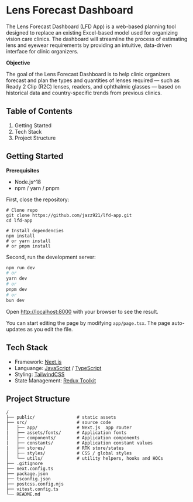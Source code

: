 # Lens Forecast Dashboard

The Lens Forecast Dashboard (LFD App) is a web-based planning tool designed to replace an existing Excel-based model used for organizing vision care clinics. The dashboard will streamline the process of estimating lens and eyewear requirements by providing an intuitive, data-driven interface for clinic organizers.

**Objective**

The goal of the Lens Forecast Dashboard is to help clinic organizers forecast and plan the types and quantities of lenses required — such as Ready 2 Clip (R2C) lenses, readers, and ophthalmic glasses — based on historical data and country-specific trends from previous clinics.

## Table of Contents

1. Getting Started
2. Tech Stack
3. Project Structure

## Getting Started

**Prerequisites**

* Node.js^18
* npm / yarn / pnpm

First, close the repository:

```
# Clone repo
git clone https://github.com/jazz921/lfd-app.git
cd lfd-app

# Install dependencies
npm install
# or yarn install
# or pnpm install
```

Second, run the development server:

```bash
npm run dev
# or
yarn dev
# or
pnpm dev
# or
bun dev
```

Open [http://localhost:8000](http://localhost:3000) with your browser to see the result.

You can start editing the page by modifying `app/page.tsx`. The page auto-updates as you edit the file.

## Tech Stack

* Framework: [Next.js](https://nextjs.org/)
* Languange: [JavaScript](https://developer.mozilla.org/en-US/docs/Web/JavaScript) / [TypeScript](https://www.typescriptlang.org/)
* Styling: [TailwindCSS](https://tailwindcss.com/)
* State Management: [Redux Toolkit](https://redux-toolkit.js.org/)

## Project Structure

```
/
├── public/                # static assets
├── src/                   # source code
│   ├── app/               # Next.js  app router
|   ├── assets/fonts/      # Application fonts 
│   ├── components/        # Application components 
|   ├── constants/         # Application constant values
|   ├── stores/            # RTK store/states
│   ├── styles/            # CSS / global styles
│   └── utils/             # utility helpers, hooks and HOCs
├── .gitignore
├── next.config.ts
├── package.json
├── tsconfig.json
├── postcss.config.mjs
├── vitest.config.ts
└── README.md
```
